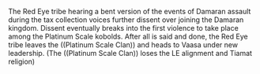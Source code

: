 The Red Eye tribe hearing a bent version of the events of Damaran assault during the tax collection voices further dissent over joining the Damaran kingdom.  Dissent eventually breaks into the first violence to take place among the Platinum Scale kobolds.  After all is said and done, the Red Eye tribe leaves the ((Platinum Scale Clan)) and heads to Vaasa under new leadership. (The ((Platinum Scale Clan)) loses the LE alignment and Tiamat religion)
